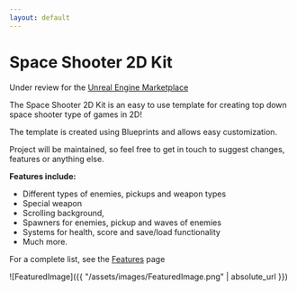 ```yaml
---
layout: default
---
```


# Space Shooter 2D Kit

Under review for the [Unreal Engine Marketplace](https://www.unrealengine.com/marketplace)

The Space Shooter 2D Kit is an easy to use template for creating top down space shooter type of games in 2D!
 
The template is created using Blueprints and allows easy customization.
 
Project will be maintained, so feel free to get in touch to suggest changes, features or anything else.

__Features include:__ 

- Different types of enemies, pickups and weapon types  
- Special weapon
- Scrolling background,  
- Spawners for enemies, pickup and waves of enemies  
- Systems for health, score and save/load functionality  
- Much more.

For a complete list, see the [Features](https://gracesgames.github.io/SpaceShooter2DKit/features/) page

![FeaturedImage]({{ "/assets/images/FeaturedImage.png" | absolute_url }})